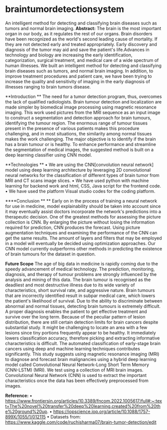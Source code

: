 # braintumordetectionsystem
An intelligent method for detecting and classifying brain diseases such as tumors and normal brain imaging.
**Abstract:** 
The brain is the most important organ in our body, as it regulates the rest of our organs. Brain disorders have been recognized as the world's second leading cause of mortality. If they are not detected early and treated appropriately. Early discovery and diagnosis of the tumor may aid and save the patient's life.Advances in technology and biology are increasing the early identification, categorization, surgical treatment, and medical care of a wide spectrum of human illnesses. We built an intelligent method for detecting and classifying brain diseases such as tumors, and normal brain imaging. In addition, to improve treatment procedures and patient care, we have been trying to increase the quality and sensitivity of imaging in the early diagnosis of illnesses ranging to brain tumors disease.


**Introduction  **
The need for a tumor detection program, thus, overcomes the lack of qualified radiologists. Brain tumour detection and localization are made simpler by biomedical image processing using magnetic resonance imaging. This work used pictures from the MRI sequence as an input image to construct a segmentation and detection approach for brain tumours, identifying the tumour region. The enormous range of tumour tissues present in the presence of various patients makes this procedure challenging, and in most situations, the similarity among normal tissues makes the work challenging. The major objective is to identify if the brain has a brain tumour or is healthy.
To enhance performance and streamline the segmentation of medical images, the suggested method is built on a deep learning classifier using CNN model.


**Technologies **
•	We are using the CNN[convolution neural network] model using deep learning architecture by leveraging 2D convolutional neural networks for the classification of different types of brain tumor from MRI and CT scans image slices.
•	We have used python with machine learning for backend work and html, CSS, Java script for the frontend code.
•	We have used the platform Visual studio codes for the coding platform.  
 
****Conclusion ** **
Early on in the process of training a neural network for use in medicine, model explainability should be taken into account since it may eventually assist doctors incorporate the network's predictions into a therapeutic decision. One of the greatest methods for assessing the picture collection is CNN. By enlarging the picture without losing the information required for prediction, CNN produces the forecast. Using picture augmentation techniques and examining the performance of the CNN can get the same results. The amount of layers and filters that may be employed in a model will eventually be decided using optimization approaches. Our CNN model currently outperforms other methods in predicting the existence of brain tumours for the dataset in question.
 
**Future Scope** 
The age of big data in medicine is rapidly coming due to the speedy advancement of medical technology. The prediction, monitoring, diagnosis, and therapy of tumour problems are strongly influenced by the analysis and mining of this data. The brain tumour is recognised as the deadliest and most destructive illness due to its wide variety of characteristics, short survival rate, and aggressive nature. Brain tumours that are incorrectly identified result in subpar medical care, which lowers the patient's likelihood of survival. Due to the ability to discriminate between abnormal and normal tissues, detecting brain tumours is extremely difficult. A proper diagnosis enables the patient to get effective treatment and survive over the long term.
Because of the peculiar pattern of lesion distribution, there are still certain detection limits for brain cancers despite substantial study. It might be challenging to locate an area with a few lesions since tiny portions frequently appear to be healthy. It immediately lowers classification accuracy, therefore picking and extracting informative characteristics is difficult. The automated classification of early-stage brain cancers using deep and machine learning techniques contributes significantly. This study suggests using magnetic resonance imaging (MRI) to diagnose and forecast brain malignancies using a hybrid deep learning model called Convolutional Neural Network-Long Short Term Memory (CNN-LSTM) (MRI). We test using a collection of MRI brain images. Convolutional Neural Network (CNN) is used to extract the important characteristics once the data has been effectively preprocessed from images.

**Reference:** 
•	https://www.frontiersin.org/articles/10.3389/fncom.2022.1005617/full#:~:text=The%20novel%20transfer%20deep%20learning,created%20from%20the%20ground%20up.
•	https://iopscience.iop.org/article/10.1088/1757-899X/1055/1/012115
•	Datasets from: https://www.kaggle.com/code/ruchisharma07/brain-tumor-detection/edit




